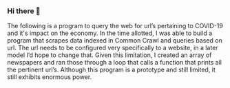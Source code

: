 ### Hi there 👋

The following is a program to query the web for url’s pertaining to COVID-19 and it's impact on the economy. In the time allotted, I was able to build a program that scrapes data indexed in Common Crawl and queries based on url. The url needs to be configured very specifically to a website, in a later model I’d hope to change that. Given this limitation, I created an array of newspapers and ran those through a loop that calls a function that prints all the pertinent url’s. Although this program is a prototype and still limited, it still exhibits enormous power. 
